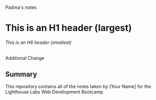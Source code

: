 Padma's notes
# This is an H1 header (largest)
###### This is an H6 header (smallest)

Additional Change

## Summary 

This repository contains all of the notes taken by [Your Name] for the Lighthouse Labs Web Development Bootcamp.